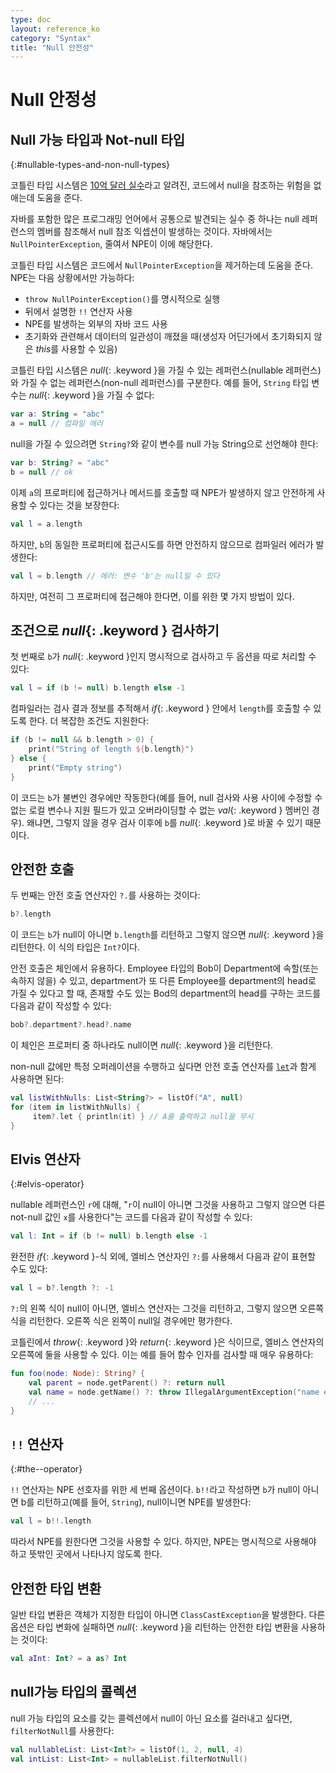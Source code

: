 ```yaml
---
type: doc
layout: reference_ko
category: "Syntax"
title: "Null 안전성"
---
```


# Null 안정성

## Null 가능 타입과 Not-null 타입
{:#nullable-types-and-non-null-types}

코틀린 타입 시스템은 [10억 달러 실수](http://en.wikipedia.org/wiki/Tony_Hoare#Apologies_and_retractions)라고 알려진,
코드에서 null을 참조하는 위험을 없애는데 도움을 준다.

자바를 포함한 많은 프로그래밍 언어에서 공통으로 발견되는 실수 중 하나는 null 레퍼런스의 멤버를 참조해서
null 참조 익셉션이 발생하는 것이다. 자바에서는 `NullPointerException`, 줄여서 NPE이 이에 해당한다.

코틀린 타입 시스템은 코드에서 `NullPointerException`을 제거하는데 도움을 준다.
NPE는 다음 상황에서만 가능하다:

* `throw NullPointerException()`를 명시적으로 실행
* 뒤에서 설명한 `!!` 연산자 사용
* NPE를 발생하는 외부의 자바 코드 사용
* 초기화와 관련해서 데이터의 일관성이 깨졌을 때(생성자 어딘가에서 초기화되지 않은 *this*를 사용할 수 있음)

코틀린 타입 시스템은 *null*{: .keyword }을 가질 수 있는 레퍼런스(nullable 레퍼런스)와 가질 수 없는 레퍼런스(non-null 레퍼런스)를 구분한다.
예를 들어, `String` 타입 변수는 *null*{: .keyword }을 가질 수 없다:

``` kotlin
var a: String = "abc"
a = null // 컴파일 에러
```

null을 가질 수 있으려면 `String?`와 같이 변수를 null 가능 String으로 선언해야 한다:

``` kotlin
var b: String? = "abc"
b = null // ok
```

이제 `a`의 프로퍼티에 접근하거나 메서드를 호출할 때 NPE가 발생하지 않고 안전하게 사용할 수 있다는 것을 보장한다:

``` kotlin
val l = a.length
```

하지만, `b`의 동일한 프로퍼티에 접근시도를 하면 안전하지 않으므로 컴파일러 에러가 발생한다:

``` kotlin
val l = b.length // 에러: 변수 'b'는 null일 수 있다
```

하지만, 여전히 그 프로퍼티에 접근해야 한다면, 이를 위한 몇 가지 방법이 있다.

## 조건으로 *null*{: .keyword } 검사하기

첫 번째로 `b`가 *null*{: .keyword }인지 명시적으로 검사하고 두 옵션을 따로 처리할 수 있다:

``` kotlin
val l = if (b != null) b.length else -1
```

컴파일러는 검사 결과 정보를 추적해서 *if*{: .keyword } 안에서 `length`를 호출할 수 있도록 한다.
더 복잡한 조건도 지원한다:

``` kotlin
if (b != null && b.length > 0) {
    print("String of length ${b.length}")
} else {
    print("Empty string")
}
```

이 코드는 `b`가 불변인 경우에만 작동한다(예를 들어, null 검사와 사용 사이에 수정할 수 없는 로컬 변수나 
지원 필드가 있고 오버라이딩할 수 없는 *val*{: .keyword } 멤버인 경우).
왜냐면, 그렇지 않을 경우 검사 이후에 `b`를 *null*{: .keyword }로 바꿀 수 있기 때문이다.

## 안전한 호출

두 번째는 안전 호출 연산자인 `?.`를 사용하는 것이다:

``` kotlin
b?.length
```

이 코드는 `b`가 null이 아니면 `b.length`를 리턴하고 그렇지 않으면 *null*{: .keyword }을 리턴한다.
이 식의 타입은 `Int?`이다.

안전 호출은 체인에서 유용하다. Employee 타입의 Bob이 Department에 속할(또는 속하지 않을) 수 있고,
department가 또 다른 Employee를 department의 head로 가질 수 있다고 할 때,
존재할 수도 있는 Bod의 department의 head를 구하는 코드를 다음과 같이 작성할 수 있다:

``` kotlin
bob?.department?.head?.name
```

이 체인은 프로퍼티 중 하나라도 null이면 *null*{: .keyword }을 리턴한다.

non-null 값에만 특정 오퍼레이션을 수행하고 싶다면 안전 호출 연산자를 [`let`](/api/latest/jvm/stdlib/kotlin/let.html)과 
함게 사용하면 된다:

``` kotlin
val listWithNulls: List<String?> = listOf("A", null)
for (item in listWithNulls) {
     item?.let { println(it) } // A를 출력하고 null을 무시
}
```

## Elvis 연산자
{:#elvis-operator}

nullable 레퍼런스인 `r`에 대해, "`r`이 null이 아니면 그것을 사용하고 그렇지 않으면 다른 not-null 값인 `x`를 사용한다"는
코드를 다음과 같이 작성할 수 있다:

``` kotlin
val l: Int = if (b != null) b.length else -1
```

완전한 *if*{: .keyword }-식 외에, 엘비스 연산자인 `?:`를 사용해서 다음과 같이 표현할 수도 있다:

``` kotlin
val l = b?.length ?: -1
```

`?:`의 왼쪽 식이 null이 아니면, 엘비스 연산자는 그것을 리턴하고, 그렇지 않으면 오른쪽 식을 리턴한다.
오른쪽 식은 왼쪽이 null일 경우에만 평가한다.

코틀린에서 *throw*{: .keyword }와 *return*{: .keyword }은 식이므로,
엘비스 연산자의 오른쪽에 둘을 사용할 수 있다. 이는 예를 들어 함수 인자를 검사할 때 매우 유용하다: 

``` kotlin
fun foo(node: Node): String? {
    val parent = node.getParent() ?: return null
    val name = node.getName() ?: throw IllegalArgumentException("name expected")
    // ...
}
```

## `!!` 연산자
{:#the--operator}

`!!` 연산자는 NPE 선호자를 위한 세 번째 옵션이다. `b!!`라고 작성하면 `b`가 null이 아니면 b를 리턴하고(예를 들어, 
`String`), null이니면 NPE를 발생한다:

``` kotlin
val l = b!!.length
```

따라서 NPE를 원한다면 그것을 사용할 수 있다.
하지만, NPE는 명시적으로 사용해야 하고 뜻밖인 곳에서 나타나지 않도록 한다.

## 안전한 타입 변환

일반 타입 변환은 객체가 지정한 타입이 아니면 `ClassCastException`을 발생한다.
다른 옵션은 타입 변화에 실패하면 *null*{: .keyword }을 리턴하는 안전한 타입 변환을 사용하는 것이다:

``` kotlin
val aInt: Int? = a as? Int
```

## null가능 타입의 콜렉션

null 가능 타입의 요소를 갖는 콜렉션에서 null이 아닌 요소를 걸러내고 싶다면, `filterNotNull`를 사용한다:

``` kotlin
val nullableList: List<Int?> = listOf(1, 2, null, 4)
val intList: List<Int> = nullableList.filterNotNull()
```
